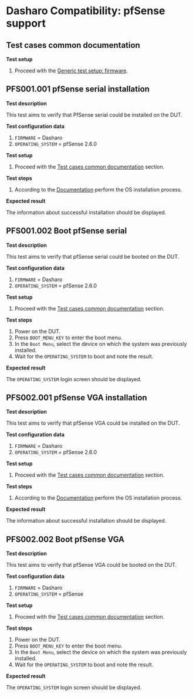 # Dasharo Compatibility: pfSense support

## Test cases common documentation

**Test setup**

1. Proceed with the
   [Generic test setup: firmware](../../generic-test-setup/#firmware).

## PFS001.001 pfSense serial installation

**Test description**

This test aims to verify that PfSense serial could be installed on the DUT.

**Test configuration data**

1. `FIRMWARE` = Dasharo
1. `OPERATING_SYSTEM` = pfSense 2.6.0

**Test setup**

1. Proceed with the
   [Test cases common documentation](#test-cases-common-documentation) section.

**Test steps**

1. According to the [Documentation](../../generic-test-setup#os-installer)
   perform the OS installation process.

**Expected result**

The information about successful installation should be displayed.

## PFS001.002 Boot pfSense serial

**Test description**

This test aims to verify that pfSense serial could be booted on the DUT.

**Test configuration data**

1. `FIRMWARE` = Dasharo
1. `OPERATING_SYSTEM` = pfSense 2.6.0

**Test setup**

1. Proceed with the
   [Test cases common documentation](#test-cases-common-documentation) section.

**Test steps**

1. Power on the DUT.
1. Press `BOOT_MENU_KEY` to enter the boot menu.
1. In the `Boot Menu`, select the device on which the system was previously
   installed.
1. Wait for the `OPERATING_SYSTEM` to boot and note the result.

**Expected result**

The `OPERATING_SYSTEM` login screen should be displayed.

## PFS002.001 pfSense VGA installation

**Test description**

This test aims to verify that pfSense VGA could be installed on the DUT.

**Test configuration data**

1. `FIRMWARE` = Dasharo
1. `OPERATING_SYSTEM` = pfSense 2.6.0

**Test setup**

1. Proceed with the
   [Test cases common documentation](#test-cases-common-documentation) section.

**Test steps**

1. According to the [Documentation](../../generic-test-setup#os-installer)
    perform the OS installation process.

**Expected result**

The information about successful installation should be displayed.

## PFS002.002 Boot pfSense VGA

**Test description**

This test aims to verify that pfSense VGA could be booted on the DUT.

**Test configuration data**

1. `FIRMWARE` = Dasharo
1. `OPERATING_SYSTEM` = pfSense

**Test setup**

1. Proceed with the
   [Test cases common documentation](#test-cases-common-documentation) section.

**Test steps**

1. Power on the DUT.
1. Press `BOOT_MENU_KEY` to enter the boot menu.
1. In the `Boot Menu`, select the device on which the system was previously
   installed.
1. Wait for the `OPERATING_SYSTEM` to boot and note the result.

**Expected result**

The `OPERATING_SYSTEM` login screen should be displayed.
